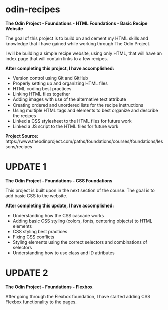 # odin-recipes
<strong>The Odin Project - Foundations - HTML Foundations - Basic Recipe Website</strong>

<p>The goal of this project is to build on and cement my HTML skills and knowledge that I have gained while working through The Odin Project.</p>
<p>I will be building a simple recipe website, using only HTML, that will have an index page that will contain links to a few recipes.</p>

<strong>After completing this project, I have accomplished:</strong>
<ul>
    <li>Version control using Git and GitHub</li>
    <li>Properly setting up and organizing HTML files</li>
    <li>HTML coding best practices</li>
    <li>Linking HTML files together</li>
    <li>Adding images with use of the alternative text attribute</li>
    <li>Creating ordered and unordered lists for the recipe instructions</li>
    <li>Using multiple HTML tags and elements to best organize and describe the recipes</li>
    <li>Linked a CSS stylesheet to the HTML files for future work</li>
    <li>Linked a JS script to the HTML files for future work</li>
</ul>
<strong>Project Source:</strong> https://www.theodinproject.com/paths/foundations/courses/foundations/lessons/recipes

<h1>UPDATE 1</h1>
<strong>The Odin Project - Foundations - CSS Foundations</strong>

<p>This project is built upon in the next section of the course. The goal is to add basic CSS to the website.</p>

<strong>After completing this update, I have accomplished:</strong>
<ul>
    <li>Understanding how the CSS cascade works</li>
    <li>Adding basic CSS styling (colors, fonts, centering objects) to HTML elements</li>
    <li>CSS styling best practices</li>
    <li>Fixing CSS conflicts</li>
    <li>Styling elements using the correct selectors and combinations of selectors</li>
    <li>Understanding how to use class and ID attributes</li>
</ul>

<h1>UPDATE 2</h1>
<strong>The Odin Project - Foundations - Flexbox</strong>

<p>After going through the Flexbox foundation, I have started adding CSS Flexbox functionality to the pages.</p>
